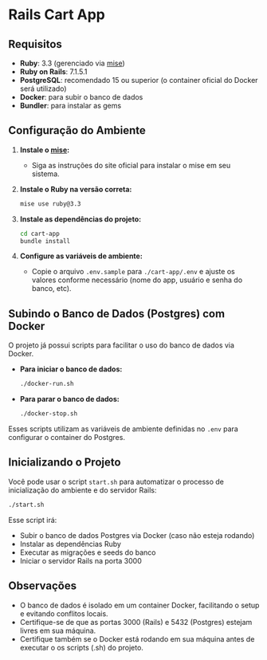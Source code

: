 # Rails Cart App

## Requisitos

- **Ruby**: 3.3 (gerenciado via [mise](https://mise.jdx.dev/))
- **Ruby on Rails**: 7.1.5.1
- **PostgreSQL**: recomendado 15 ou superior (o container oficial do Docker será utilizado)
- **Docker**: para subir o banco de dados
- **Bundler**: para instalar as gems

## Configuração do Ambiente

1. **Instale o [mise](https://mise.jdx.dev/):**
   - Siga as instruções do site oficial para instalar o mise em seu sistema.

2. **Instale o Ruby na versão correta:**
   ```bash
   mise use ruby@3.3
   ```

3. **Instale as dependências do projeto:**
   ```bash
   cd cart-app
   bundle install
   ```

4. **Configure as variáveis de ambiente:**
   - Copie o arquivo `.env.sample` para `./cart-app/.env` e ajuste os valores conforme necessário (nome do app, usuário e senha do banco, etc).

## Subindo o Banco de Dados (Postgres) com Docker

O projeto já possui scripts para facilitar o uso do banco de dados via Docker.

- **Para iniciar o banco de dados:**
  ```bash
  ./docker-run.sh
  ```

- **Para parar o banco de dados:**
  ```bash
  ./docker-stop.sh
  ```

Esses scripts utilizam as variáveis de ambiente definidas no `.env` para configurar o container do Postgres.

## Inicializando o Projeto

Você pode usar o script `start.sh` para automatizar o processo de inicialização do ambiente e do servidor Rails:

```bash
./start.sh
```

Esse script irá:
- Subir o banco de dados Postgres via Docker (caso não esteja rodando)
- Instalar as dependências Ruby
- Executar as migrações e seeds do banco
- Iniciar o servidor Rails na porta 3000

## Observações

- O banco de dados é isolado em um container Docker, facilitando o setup e evitando conflitos locais.
- Certifique-se de que as portas 3000 (Rails) e 5432 (Postgres) estejam livres em sua máquina.
- Certifique também se o Docker está rodando em sua máquina antes de executar o os scripts (.sh) do projeto.

